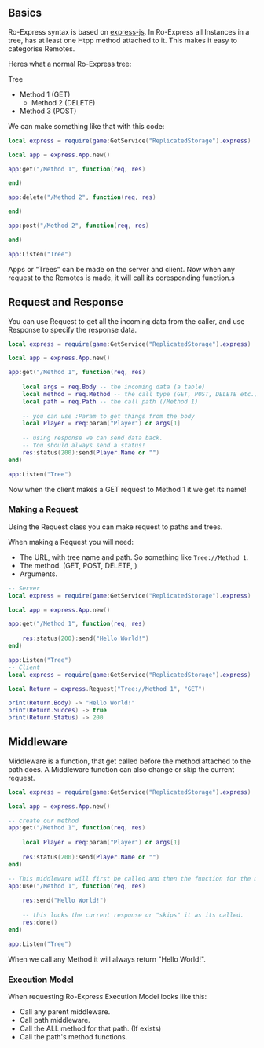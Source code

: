 
## Basics

Ro-Express syntax is based on [express-js](https://expressjs.com). In Ro-Express all Instances in a tree, has at least one Htpp method attached to it. This makes it easy to categorise Remotes.

Heres what a normal Ro-Express tree:

Tree


* Method 1 (GET)
    * Method 2 (DELETE)
* Method 3 (POST)

We can make something like that with this code:

``` lua
local express = require(game:GetService("ReplicatedStorage").express)

local app = express.App.new()

app:get("/Method 1", function(req, res)

end)

app:delete("/Method 2", function(req, res)

end)

app:post("/Method 2", function(req, res)

end)

app:Listen("Tree")
```

Apps or "Trees" can be made on the server and client.
Now when any request to the Remotes is made, it will call its coresponding function.s
## Request and Response

You can use Request to get all the incoming data from the caller, and use Response to specify the response data.

``` lua
local express = require(game:GetService("ReplicatedStorage").express)

local app = express.App.new()

app:get("/Method 1", function(req, res)
    
    local args = req.Body -- the incoming data (a table)
    local method = req.Method -- the call type (GET, POST, DELETE etc.)
    local path = req.Path -- the call path (/Method 1)
    
    -- you can use :Param to get things from the body
    local Player = req:param("Player") or args[1] 
    
    -- using response we can send data back.
    -- You should always send a status!
    res:status(200):send(Player.Name or "")
end)

app:Listen("Tree")
```
Now when the client makes a GET request to Method 1 it we get its name!

### Making a Request

Using the Request class you can make request to paths and trees.


When making a Request you will need:


* The URL, with tree name and path. So something like `Tree://Method 1`.
* The method. (GET, POST, DELETE, )
* Arguments.

``` lua
-- Server
local express = require(game:GetService("ReplicatedStorage").express)

local app = express.App.new()

app:get("/Method 1", function(req, res)
    
    res:status(200):send("Hello World!")
end)

app:Listen("Tree")
-- Client
local express = require(game:GetService("ReplicatedStorage").express)

local Return = express.Request("Tree://Method 1", "GET")

print(Return.Body) -> "Hello World!"
print(Return.Succes) -> true
print(Return.Status) -> 200
```



## Middleware

Middleware is a function, that get called before the method attached to the path does.
A Middleware function can also change or skip the current request.

``` lua
local express = require(game:GetService("ReplicatedStorage").express)

local app = express.App.new()

-- create our method
app:get("/Method 1", function(req, res)
    
    local Player = req:param("Player") or args[1] 
    
    res:status(200):send(Player.Name or "")
end)

-- This middleware will first be called and then the function for the method
app:use("/Method 1", function(req, res)
    
    res:send("Hello World!")
    
    -- this locks the current response or "skips" it as its called.
    res:done() 
end)

app:Listen("Tree")
```
When we call any Method it will always return "Hello World!".

### Execution Model

When requesting Ro-Express Execution Model looks like this:

* Call any parent middleware.
* Call path middleware.
* Call the ALL method for that path. (If exists)
* Call the path's method functions.
